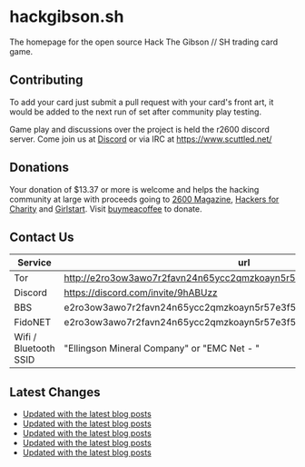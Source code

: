 # hackgibson.sh
The homepage for the open source Hack The Gibson // SH trading card game.


## Contributing

To add your card just submit a pull request with your card's front art, it would be added to the next run of set after community play testing.

Game play and discussions over the project is held the r2600 discord server. Come join us at [Discord](https://discord.com/invite/9hABUzz) or via IRC at https://www.scuttled.net/


## Donations

Your donation of $13.37 or more is welcome and helps the hacking community at large with proceeds going to [2600 Magazine](https://2600.com/), [Hackers for Charity](https://hackersforcharity.org) and [Girlstart](https://girlstart.org).  Visit [buymeacoffee](https://www.buymeacoffee.com/hackgibson.sh) to donate.


## Contact Us

Service | url
-|-
Tor | http://e2ro3ow3awo7r2favn24n65ycc2qmzkoayn5r57e3f56nvjwdcgg32ad.onion
Discord | https://discord.com/invite/9hABUzz
BBS | e2ro3ow3awo7r2favn24n65ycc2qmzkoayn5r57e3f56nvjwdcgg32ad.onion:23
FidoNET | e2ro3ow3awo7r2favn24n65ycc2qmzkoayn5r57e3f56nvjwdcgg32ad.onion:24554
Wifi / Bluetooth SSID | "Ellingson Mineral Company" or "EMC Net - <fidonet address>"

## Latest Changes
<!-- BLOG-POST-LIST:START -->
- [Updated with the latest blog posts](https://github.com/DFW2600/hackgibson.sh/commit/3337880b79e8695825035577c33decbb6bf326f1)
- [Updated with the latest blog posts](https://github.com/DFW2600/hackgibson.sh/commit/c8f30272e19dc47b0f2bc02ff8bce2e2e08901b4)
- [Updated with the latest blog posts](https://github.com/DFW2600/hackgibson.sh/commit/10efb32e63bbfbaf270049987f4e24b0eeafe5f7)
- [Updated with the latest blog posts](https://github.com/DFW2600/hackgibson.sh/commit/148f1b25c2ba6269ba0f242c433302644c2d9931)
- [Updated with the latest blog posts](https://github.com/DFW2600/hackgibson.sh/commit/9ef53ca539597251e04c207ccedf2b247dd3b352)
<!-- BLOG-POST-LIST:END -->
